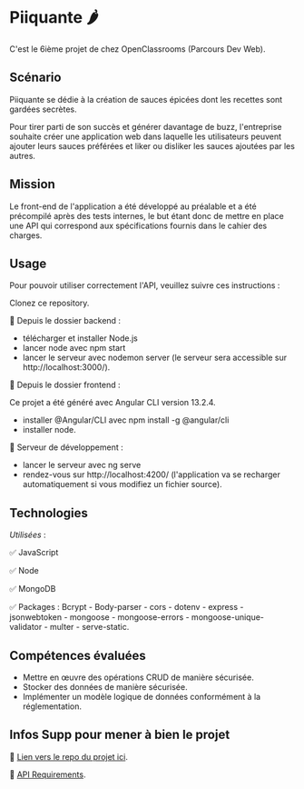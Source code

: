 
# Piiquante 🌶️

C'est le 6ième projet de chez OpenClassrooms (Parcours Dev Web).

## Scénario

Piiquante se dédie à la création de sauces épicées dont les recettes sont gardées secrètes. 

Pour tirer parti de son succès et générer davantage de buzz, l'entreprise souhaite créer une application web dans laquelle les utilisateurs peuvent ajouter leurs sauces préférées et liker ou disliker les sauces ajoutées par les autres.


##  Mission

Le front-end de l'application a été développé au préalable et a été précompilé après des tests internes, le but étant donc de mettre en place une API qui correspond aux spécifications fournis dans le cahier des charges.



## Usage
Pour pouvoir utiliser correctement l'API, veuillez suivre ces instructions :

Clonez ce repository.

🔶 Depuis le dossier backend : 
- télécharger et installer Node.js
- lancer node avec npm start
- lancer le serveur avec nodemon server (le serveur sera accessible sur http://localhost:3000/).


🔸 Depuis le dossier frontend : 

Ce projet a été généré avec Angular CLI version 13.2.4.
- installer @Angular/CLI avec npm install -g @angular/cli
- installer node.

🔸 Serveur de développement :
- lancer le serveur avec ng serve
- rendez-vous sur http://localhost:4200/ (l'application va se recharger automatiquement si vous modifiez un fichier source).

## Technologies
*Utilisées* :

✅ JavaScript

✅ Node

✅ MongoDB

✅ Packages : Bcrypt - Body-parser - cors - dotenv - express - jsonwebtoken - mongoose - mongoose-errors - mongoose-unique-validator - multer - serve-static.



## Compétences évaluées
- Mettre en œuvre des opérations CRUD de manière sécurisée.
- Stocker des données de manière sécurisée.
- Implémenter un modèle logique de données conformément à la réglementation.
## Infos Supp pour mener à bien le projet
📌 [Lien vers le repo du projet ici](https://github.com/OpenClassrooms-Student-Center/Web-Developer-P6).

📌 [API Requirements](https://s3.eu-west-1.amazonaws.com/course.oc-static.com/projects/DWJ_FR_P6/Requirements_DW_P6.pdf).

